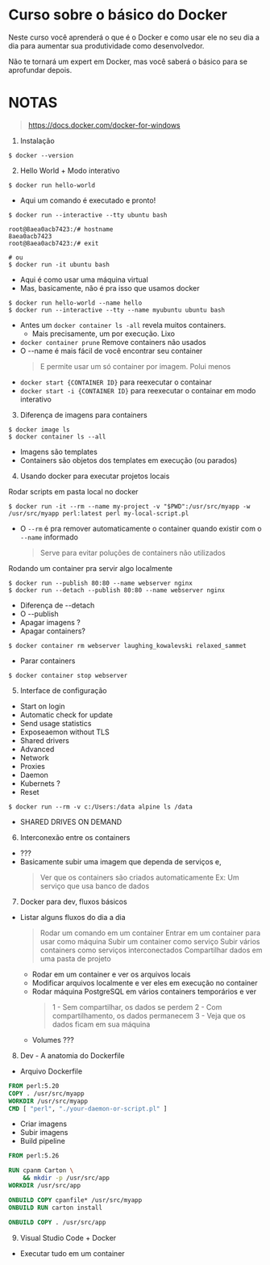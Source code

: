 Curso sobre o básico do Docker
==============================

Neste curso você aprenderá o que é o Docker e como usar ele no seu dia a dia para aumentar
sua produtividade como desenvolvedor.

Não te tornará um expert em Docker, mas você saberá o básico para se aprofundar depois.

# NOTAS

> https://docs.docker.com/docker-for-windows

1) Instalação
```
$ docker --version
```

2) Hello World + Modo interativo
```
$ docker run hello-world
```
- Aqui um comando é executado e pronto!

```
$ docker run --interactive --tty ubuntu bash

root@8aea0acb7423:/# hostname
8aea0acb7423
root@8aea0acb7423:/# exit

# ou
$ docker run -it ubuntu bash
```
- Aqui é como usar uma máquina virtual
- Mas, basicamente, não é pra isso que usamos docker

```
$ docker run hello-world --name hello
$ docker run --interactive --tty --name myubuntu ubuntu bash
```
- Antes um `docker container ls -all` revela muitos containers.
  - Mais precisamente, um por execução. Lixo
- `docker container prune` Remove containers não usados
- O --name é mais fácil de você encontrar seu container
  > E permite usar um só container por imagem. Polui menos
- `docker start {CONTAINER ID}` para reexecutar o containar
- `docker start -i {CONTAINER ID}` para reexecutar o containar em modo interativo

3) Diferença de imagens para containers
```
$ docker image ls
$ docker container ls --all
```
- Imagens são templates
- Containers são objetos dos templates em execução (ou parados)

4) Usando docker para executar projetos locais

Rodar scripts em pasta local no docker
```
$ docker run -it --rm --name my-project -v "$PWD":/usr/src/myapp -w /usr/src/myapp perl:latest perl my-local-script.pl
```
- O `--rm` é pra remover automaticamente o container quando existir com o `--name` informado
  > Serve para evitar poluções de containers não utilizados

Rodando um container pra servir algo localmente
```
$ docker run --publish 80:80 --name webserver nginx
$ docker run --detach --publish 80:80 --name webserver nginx
```
- Diferença de --detach
- O --publish
- Apagar imagens ?
- Apagar containers?
```
$ docker container rm webserver laughing_kowalevski relaxed_sammet
```

- Parar containers
```
$ docker container stop webserver
```

5) Interface de configuração
- Start on login
- Automatic check for update
- Send usage statistics
- Exposeaemon without TLS
- Shared drivers
- Advanced
- Network
- Proxies
- Daemon
- Kubernets ?
- Reset
```
$ docker run --rm -v c:/Users:/data alpine ls /data
```
- SHARED DRIVES ON DEMAND

6) Interconexão entre os containers
- ???
- Basicamente subir uma imagem que dependa de serviços e,
  > Ver que os containers são criados automaticamente
  > Ex: Um serviço que usa banco de dados

7) Docker para dev, fluxos básicos
- Listar alguns fluxos do dia a dia
  > Rodar um comando em um container
  > Entrar em um container para usar como máquina
  > Subir um container como serviço
  > Subir vários containers como serviços interconectados
  > Compartilhar dados em uma pasta de projeto
    - Rodar em um container e ver os arquivos locais
    - Modificar arquivos localmente e ver eles em execução no container
    - Rodar máquina PostgreSQL em vários containers temporários e ver
	  > 1 - Sem compartilhar, os dados se perdem
	  > 2 - Com compartilhamento, os dados permanecem
	  > 3 - Veja que os dados ficam em sua máquina
	- Volumes ???

8) Dev - A anatomia do Dockerfile
- Arquivo Dockerfile
```Dockerfile
FROM perl:5.20
COPY . /usr/src/myapp
WORKDIR /usr/src/myapp
CMD [ "perl", "./your-daemon-or-script.pl" ]
```
- Criar imagens
- Subir imagens
- Build pipeline
```Dockerfile
FROM perl:5.26

RUN cpanm Carton \
    && mkdir -p /usr/src/app
WORKDIR /usr/src/app

ONBUILD COPY cpanfile* /usr/src/myapp
ONBUILD RUN carton install

ONBUILD COPY . /usr/src/app
```

9) Visual Studio Code + Docker
- Executar tudo em um container

